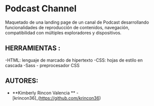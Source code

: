 # Podcast Channel

Maquetado de una landing page de un canal de Podcast desarrollando funcionalidades de reproducción de contenidos, navegación, compatibilidad con múltiples exploradores y dispositivos.

## HERRAMIENTAS :
-HTML: lenguaje de marcado de hipertexto
-CSS: hojas de estilo en cascada
-Sass - preprocesador CSS

## AUTORES:

- **Kimberly Rincon Valencia ** - [krincon36]_(https://github.com/krincon36)
